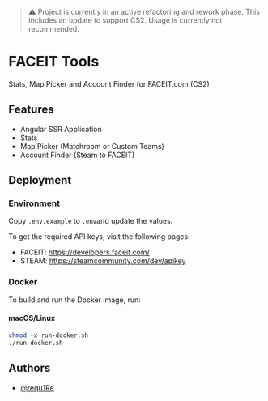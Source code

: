 > ⚠️ Project is currently in an active refactoring and rework phase. This includes an update to support CS2. Usage is currently not recommended.
# FACEIT Tools

Stats, Map Picker and Account Finder for FACEIT.com (CS2)


## Features
- Angular SSR Application
- Stats
- Map Picker (Matchroom or Custom Teams)
- Account Finder (Steam to FACEIT)


## Deployment
### Environment
Copy `.env.example` to `.env`and update the values.

To get the required API keys, visit the following pages:
- FACEIT: https://developers.faceit.com/
- STEAM: https://steamcommunity.com/dev/apikey

### Docker
To build and run the Docker image, run:

#### macOS/Linux
```bash
chmod +x run-docker.sh
./run-docker.sh
```

## Authors
- [@requ1Re](https://www.github.com/requ1Re)

